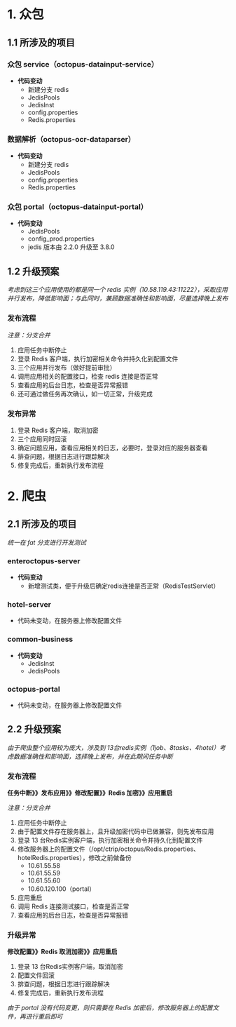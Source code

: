 # 1. 众包
## 1.1 所涉及的项目
### 众包 service（octopus-datainput-service）
- **代码变动**
    - 新建分支 redis
    - JedisPools
    - JedisInst
    - config.properties
    - Redis.properties
### 数据解析（octopus-ocr-dataparser）
- **代码变动**
    - 新建分支 redis
    - JedisPools
    - config.properties
    - Redis.properties
### 众包 portal（octopus-datainput-portal）
- **代码变动**
    - JedisPools
    - config_prod.properties
    - jedis 版本由 2.2.0 升级至 3.8.0

## 1.2 升级预案
*考虑到这三个应用使用的都是同一个 redis 实例（10.58.119.43:11222），采取应用并行发布，降低影响面；与此同时，兼顾数据准确性和影响面，尽量选择晚上发布*
### 发布流程
*注意：分支合并*
1. 应用任务中断停止
2. 登录 Redis 客户端，执行加密相关命令并持久化到配置文件
3. 三个应用并行发布（做好提前审批）
4. 调用应用相关的配置接口，检查 redis 连接是否正常
5. 查看应用的后台日志，检查是否异常报错
6. 还可通过做任务再次确认，如一切正常，升级完成

### 发布异常
1. 登录 Redis 客户端，取消加密
2. 三个应用同时回滚
3. 确定问题应用，查看应用相关的日志，必要时，登录对应的服务器查看
4. 排查问题，根据日志进行跟踪解决
5. 修复完成后，重新执行发布流程

# 2. 爬虫
## 2.1 所涉及的项目
*统一在 fat 分支进行开发测试*
### enteroctopus-server
- **代码变动**
    - 新增测试类，便于升级后确定redis连接是否正常（RedisTestServlet）
### hotel-server
- 代码未变动，在服务器上修改配置文件
### common-business
- **代码变动**
    - JedisInst
    - JedisPools
### octopus-portal
- 代码未变动，在服务器上修改配置文件
## 2.2 升级预案
*由于爬虫整个应用较为庞大，涉及到 13台redis实例（1job、8tasks、4hotel）考虑数据准确性和影响面，选择晚上发布，并在此期间任务中断*
### 发布流程
**任务中断》》发布应用》》修改配置》》Redis 加密》》应用重启**

*注意：分支合并*
1. 应用任务中断停止
2. 由于配置文件存在服务器上，且升级加密代码中已做兼容，则先发布应用
3. 登录 13 台Redis实例客户端，执行加密相关命令并持久化到配置文件
4. 修改服务器上的配置文件（/opt/ctrip/octopus/Redis.properties、hotelRedis.properties），修改之前做备份
   - 10.61.55.58
   - 10.61.55.59
   - 10.61.55.60
   - 10.60.120.100（portal）
5. 应用重启
6. 调用 Redis 连接测试接口，检查是否正常
7. 查看应用的后台日志，检查是否异常报错
### 升级异常
**修改配置》》Redis 取消加密》》应用重启**
1. 登录 13 台Redis实例客户端，取消加密
2. 配置文件回滚
3. 排查问题，根据日志进行跟踪解决
4. 修复完成后，重新执行发布流程

*由于 portal 没有代码变更，则只需要在 Redis 加密后，修改服务器上的配置文件，再进行重启即可*
